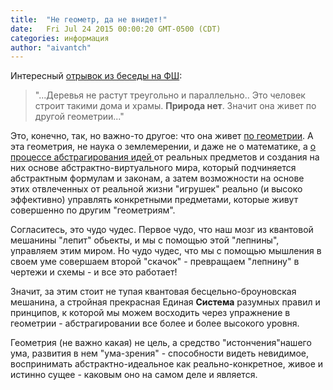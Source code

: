 ```yaml
---
title:  "Не геометр, да не внидет!"
date:   Fri Jul 24 2015 00:00:20 GMT-0500 (CDT)
categories: информация
author: "aivantch"
---
```


Интересный <a href="http://philosophystorm.org/ne-geometr-da-ne-voidet-vkhodim#comment-145365">отрывок из беседы на ФШ</a>:

<blockquote>"...Деревья не растут треугольно и параллельно.. Это человек строит такими дома и храмы. <strong>Природа нет</strong>. Значит она живет по другой геометрии..."</blockquote>

Это, конечно, так, но важно-то другое: что она живет <u>по геометрии</u>. А эта геометрия, не наука о землемерении, и даже не о математике, а <u>о процессе абстрагирования идей </u>от реальных предметов и создания на них основе абстрактно-виртуального мира, который подчиняется абстрактным формулам и законам, а затем возможности на основе этих отвлеченных от реальной жизни "игрушек" реально (и высоко эффективно) управлять конкретными предметами, которые живут совершенно по другим "геометриям".

Согласитесь, это чудо чудес. Первое чудо, что наш мозг из квантовой мешанины "лепит" обьекты, и мы с помощью этой "лепнины", управляем этим миром. Но чудо чудес, что мы с помощью мышления в своем уме совершаем второй "скачок" - превращаем "лепнину" в чертежи и схемы - и все это работает!

Значит, за этим стоит не тупая квантовая бесцельно-броуновская мешанина, а стройная прекрасная Единая <strong>Система</strong> разумных правил и принципов, к которой мы можем восходить через упражнение в геометрии - абстрагировании все более и более высокого уровня.

Геометрия (не важно какая) не цель, а средство "истончения"нашего ума, развития в нем "ума-зрения" - способности видеть невидимое, воспринимать абстрактно-идеальное как реально-конкретное, живое и истинно сущее - каковым оно на самом деле и является.